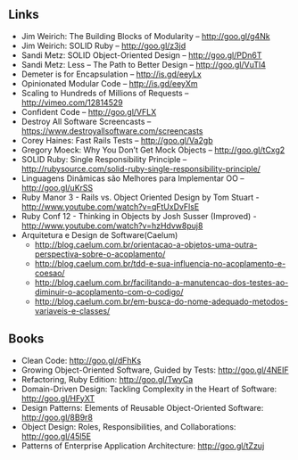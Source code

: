 Links
----
* Jim Weirich: The Building Blocks of Modularity – http://goo.gl/g4Nk
* Jim Weirich: SOLID Ruby – http://goo.gl/z3jd
* Sandi Metz: SOLID Object-Oriented Design – http://goo.gl/PDn6T
* Sandi Metz: Less – The Path to Better Design – http://goo.gl/VuTl4
* Demeter is for Encapsulation – http://is.gd/eeyLx
* Opinionated Modular Code – http://is.gd/eeyXm
* Scaling to Hundreds of Millions of Requests – http://vimeo.com/12814529
* Confident Code – http://goo.gl/VFLX
* Destroy All Software Screencasts – https://www.destroyallsoftware.com/screencasts
* Corey Haines: Fast Rails Tests – http://goo.gl/Va2gb
* Gregory Moeck: Why You Don’t Get Mock Objects – http://goo.gl/tCxg2
* SOLID Ruby: Single Responsibility Principle – http://rubysource.com/solid-ruby-single-responsibility-principle/
* Linguagens Dinâmicas são Melhores para Implementar OO – http://goo.gl/uKrSS
* Ruby Manor 3 - Rails vs. Object Oriented Design by Tom Stuart - http://www.youtube.com/watch?v=qFtUxDvFlsE
* Ruby Conf 12 - Thinking in Objects by Josh Susser (Improved) - http://www.youtube.com/watch?v=hzHdvw8puj8
* Arquitetura e Design de Software(Caelum)
    * http://blog.caelum.com.br/orientacao-a-objetos-uma-outra-perspectiva-sobre-o-acoplamento/
    * http://blog.caelum.com.br/tdd-e-sua-influencia-no-acoplamento-e-coesao/ 
    * http://blog.caelum.com.br/facilitando-a-manutencao-dos-testes-ao-diminuir-o-acoplamento-com-o-codigo/ 
    * http://blog.caelum.com.br/em-busca-do-nome-adequado-metodos-variaveis-e-classes/

Books
------
* Clean Code: http://goo.gl/dFhKs
* Growing Object-Oriented Software, Guided by Tests: http://goo.gl/4NEIF
* Refactoring, Ruby Edition: http://goo.gl/TwyCa
* Domain-Driven Design: Tackling Complexity in the Heart of Software: http://goo.gl/HFyXT
* Design Patterns: Elements of Reusable Object-Oriented Software: http://goo.gl/8B9r8
* Object Design: Roles, Responsibilities, and Collaborations: http://goo.gl/45l5E
* Patterns of Enterprise Application Architecture: http://goo.gl/tZzuj
